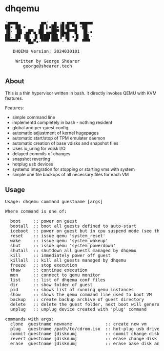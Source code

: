 # dhqemu

<pre>
·▄▄▄▄         ▄▄·  ▄ .▄ ▄▄▄· ▄▄▄▄▄
██▪ ██ ▪     ▐█ ▌▪██▪▐█▐█ ▀█ •██  
▐█· ▐█▌ ▄█▀▄ ██ ▄▄██▀▐█▄█▀▀█  ▐█.▪
██. ██ ▐█▌.▐▌▐███▌██▌▐▀▐█ ▪▐▌ ▐█▌·
▀▀▀▀▀•  ▀█▄▀▪·▀▀▀ ▀▀▀ · ▀  ▀  ▀▀▀ 

   DHQEMU Version: 2024030101

    Written by George Shearer
       george@shearer.tech
</pre>

## About

This is a thin hypervisor written in bash. It directly invokes QEMU with KVM features.

Features:

* simple command line
* implementd completely in bash - nothing resident
* global and per-guest config
* automatic adjustment of kernel hugepages
* automatic start/stop of TPM emulater daemon
* automatic creation of base vdisks and snapshot files
* Uses io_uring for vdisk I/O
* delayed commits of changes
* snapshot reverting
* hotplug usb devices
* systemd integration for stopping or starting vms with system
* simple one file backups of all necessary files for each VM

## Usage

<pre>
Usage: dhqemu command guestname [args]

Where command is one of:

  boot     :: power on guest
  bootall  :: boot all guests defined to auto-start
  iceboot  :: power on guest but in cpu suspend mode (see thaw below)
  reset    :: issue qemu 'system_reset'
  wake     :: issue qemu 'system_wakeup'
  shut     :: issue qemu 'system_powerdown'
  shutall  :: shutdown all guests managed by dhqemu
  kill     :: immediately power off guest
  killall  :: kill all guests managed by dhqemu
  freeze   :: stop execution
  thaw     :: continue execution
  mon      :: connect to qemu monitor
  list     :: list of dhqemu conf files
  dir      :: show folder of guest
  pid      :: shows list of running qemu instances
  show     :: shows the qemu command line used to boot VM
  backup   :: create backup archive of guest directory
  delete   :: delete the guest folder, next boot will generate files
  unplug   :: unplug device created with 'plug' command

commands with args:
  clone  guestname newname             :: create new vm
  plug   guestname /path/to/cdrom.iso  :: hot-plug usb drive, map to file
  commit guestname [disknum]           :: commit change disk
  revert guestname [disknum]           :: erase change disk and recreate
  erase  guestname [disknum]           :: erase base disk and recreate
</pre>
